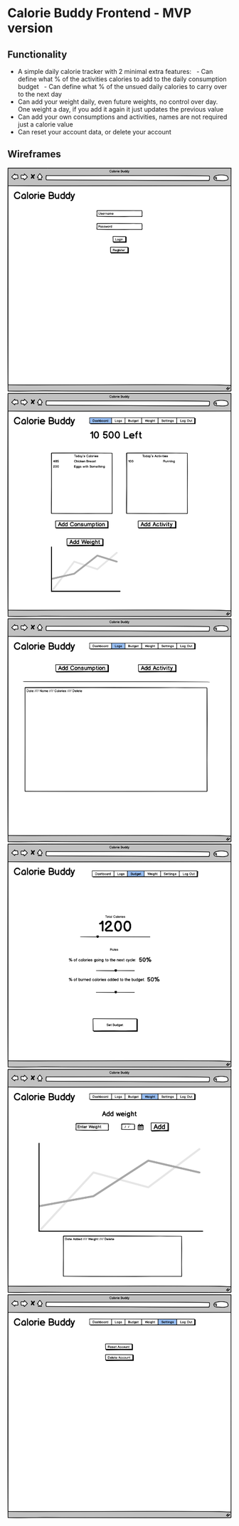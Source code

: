 # Calorie Buddy Frontend - MVP version

## Functionality
- A simple daily calorie tracker with 2 minimal extra features:
  - Can define what % of the activities calories to add to the daily consumption budget
  - Can define what % of the unsued daily calories to carry over to the next day
  
- Can add your weight daily, even future weights, no control over day. One weight a day, if you add it again it just updates the previous value
- Can add your own consumptions and activities, names are not required just a calorie value
- Can reset your account data, or delete your account

## Wireframes
![Image about Opening wireframe](mvp-wireframes/Opening.png)
![Image about Dashboard wireframe](mvp-wireframes/Dashboard.png)
![Image about Logs wireframe](mvp-wireframes/Logs.png)
![Image about Budget wireframe](mvp-wireframes/Budget.png)
![Image about Weight wireframe](mvp-wireframes/Weight.png)
![Image about Settings wireframe](mvp-wireframes/Settings.png)
